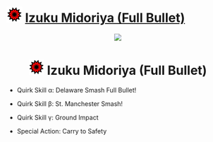# ![Image](/icons/strike.png) [Izuku Midoriya (Full Bullet)](https://ultrarumble.com/character/1#Variant-1)
<p align="center">
    <img src="https://ultrarumble.com/assets/Character/Ch001/GUI/Variation/T_ui_Ch001_Variation_101.png" /><br/>
    <h1 align="center"><img src="/icons/strike.png" /> Izuku Midoriya (Full Bullet)</h1>
</p>

- Quirk Skill α: Delaware Smash Full Bullet!

- Quirk Skill β: St. Manchester Smash!

- Quirk Skill γ: Ground Impact

- Special Action: Carry to Safety